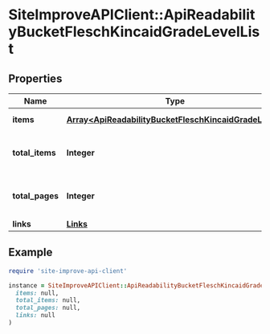 # SiteImproveAPIClient::ApiReadabilityBucketFleschKincaidGradeLevelList

## Properties

| Name | Type | Description | Notes |
| ---- | ---- | ----------- | ----- |
| **items** | [**Array&lt;ApiReadabilityBucketFleschKincaidGradeLevel&gt;**](ApiReadabilityBucketFleschKincaidGradeLevel.md) | Set of items. |  |
| **total_items** | **Integer** | Total number of items in result set. |  |
| **total_pages** | **Integer** | Total number of pages in result set. |  |
| **links** | [**Links**](Links.md) |  | [optional] |

## Example

```ruby
require 'site-improve-api-client'

instance = SiteImproveAPIClient::ApiReadabilityBucketFleschKincaidGradeLevelList.new(
  items: null,
  total_items: null,
  total_pages: null,
  links: null
)
```

